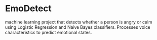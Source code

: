 # EmoDetect
 machine learning project that detects whether a person is angry or calm using Logistic Regression and Naive Bayes classifiers. Processes voice characteristics to predict emotional states.
